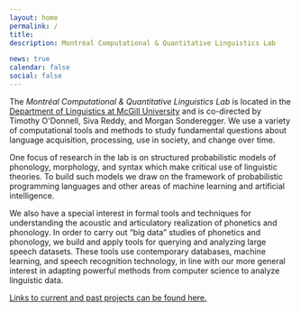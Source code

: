 ```yaml
---
layout: home
permalink: /
title:
description: Montréal Computational & Quantitative Linguistics Lab

news: true
calendar: false
social: false
---
```


The *Montréal Computational & Quantitative Linguistics Lab* is located in the [Department of Linguistics at McGill University](https://mcgill.ca/linguistics) and is co-directed by Timothy O'Donnell, Siva Reddy, and Morgan Sonderegger. We use a variety of computational tools and methods to study fundamental questions about language acquisition, processing, use in society, and change over time.

One focus of research in the lab is on structured probabilistic models of phonology, morphology, and syntax which make critical use of linguistic theories. To build such models we draw on the framework of probabilistic programming languages and other areas of machine learning and artificial intelligence.

We also have a special interest in formal tools and techniques for understanding the acoustic and articulatory realization of phonetics and phonology. In order to carry out “big data” studies of phonetics and phonology, we build and apply tools for querying and analyzing large speech datasets. These tools use contemporary databases, machine learning, and speech recognition technology, in line with our more general interest in adapting powerful methods from computer science to analyze linguistic data.

[Links to current and past projects can be found here.](resources)
